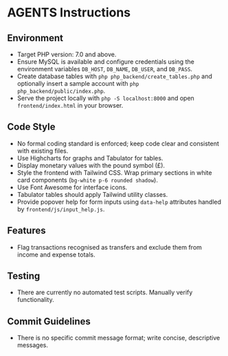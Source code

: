# AGENTS Instructions

## Environment
- Target PHP version: 7.0 and above.
- Ensure MySQL is available and configure credentials using the environment variables `DB_HOST`, `DB_NAME`, `DB_USER`, and `DB_PASS`.
- Create database tables with `php php_backend/create_tables.php` and optionally insert a sample account with `php php_backend/public/index.php`.
- Serve the project locally with `php -S localhost:8000` and open `frontend/index.html` in your browser.

## Code Style
- No formal coding standard is enforced; keep code clear and consistent with existing files.
- Use Highcharts for graphs and Tabulator for tables.
- Display monetary values with the pound symbol (£).
- Style the frontend with Tailwind CSS. Wrap primary sections in white card components (`bg-white p-6 rounded shadow`).
- Use Font Awesome for interface icons.
- Tabulator tables should apply Tailwind utility classes.
- Provide popover help for form inputs using `data-help` attributes handled by `frontend/js/input_help.js`.

## Features
- Flag transactions recognised as transfers and exclude them from income and expense totals.

## Testing
- There are currently no automated test scripts. Manually verify functionality.

## Commit Guidelines
- There is no specific commit message format; write concise, descriptive messages.
